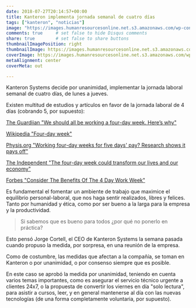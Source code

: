 ```yaml
---
date: 2018-07-27T20:14:57+00:00
title: Kanteron implementa jornada semanal de cuatro días
tags: ["kanteron", "noticias"]
image: "https://images.humanresourcesonline.net.s3.amazonaws.com/wp-content/uploads/2018/02/Bridgette_02_20_2018_28-hour-work-week_istock.jpg"
comments: true     # set false to hide Disqus comments
share: true        # set false to share buttons
thumbnailImagePosition: right
thumbnailImage: https://images.humanresourcesonline.net.s3.amazonaws.com/wp-content/uploads/2018/02/Bridgette_02_20_2018_28-hour-work-week_istock.jpg
coverImage: https://images.humanresourcesonline.net.s3.amazonaws.com/wp-content/uploads/2018/02/Bridgette_02_20_2018_28-hour-work-week_istock.jpg
metaAlignment: center
coverMeta: out

---
```

Kanteron Systems decide por unanimidad, implementar la jornada laboral semanal de cuatro días, de lunes a jueves.

<!--more-->

Existen multitud de estudios y artículos en favor de la jornada laboral de 4 días (cobrando 5, por supuesto):

[The Guardiian "We should all be working a four-day week. Here’s why"](https://www.theguardian.com/commentisfree/2017/nov/16/working-four-day-week-hours-labour)

[Wikipedia "Four-day week"](https://en.wikipedia.org/wiki/Four-day_week)

[Physis.org "Working four-day weeks for five days' pay? Research shows it pays off"](https://phys.org/news/2018-07-four-day-weeks-days.html)

[The Independent "The four-day week could transform our lives and our economy"](https://www.independent.co.uk/voices/four-day-week-post-work-transform-lives-economy-productivity-a8255621.html)

[Forbes "Consider The Benefits Of The 4 Day Work Week"](https://www.forbes.com/sites/peggydrexler/2014/09/29/consider-the-benefits-of-the-4-day-work-week/#667db08145a2)

Es fundamental el fomentar un ambiente de trabajo que maximice el equilibrio personal-laboral, que nos haga sentir realizados, libres y felices. Tanto por humanidad y ética, como por ser bueno a la larga para la empresa y la productividad.

> Si sabemos que es bueno para todos ¿por qué no ponerlo en práctica?

Esto pensó Jorge Cortell, el CEO de Kanteron Systems la semana pasada cuando propuso la medida, por sorpresa, en una reunión de la empresa.

Como de costumbre, las medidas que afectan a la compañía, se toman en Kanteron o por unanimidad, o por consenso siempre que es posible.

En este caso se aprobó la medida por unanimidad, teniendo en cuenta varios temas importantes, como es asegurar el servicio técnico urgente a clientes 24x7, o la propuesta de convertir los viernes en día "solo lectura", para asistir a cursos, leer, y en general mantenerse al día con las nuevas tecnologías (de una forma completamente voluntaria, por supuesto).
